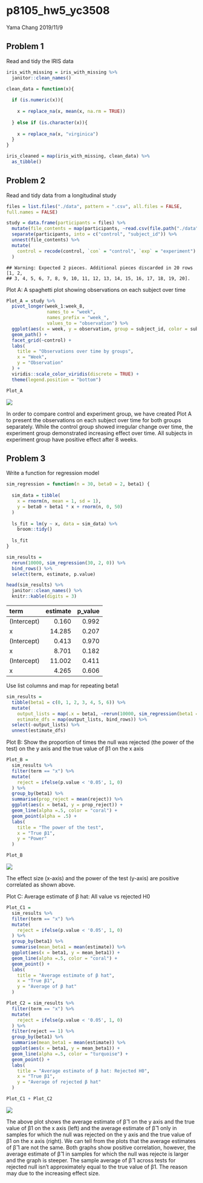 p8105\_hw5\_yc3508
================
Yama Chang
2019/11/9

## Problem 1

Read and tidy the IRIS data

``` r
iris_with_missing = iris_with_missing %>%
  janitor::clean_names() 

clean_data = function(x){
  
  if (is.numeric(x)){
    
    x = replace_na(x, mean(x, na.rm = TRUE))
    
  } else if (is.character(x)){
    
    x = replace_na(x, "virginica")
  }
}

iris_cleaned = map(iris_with_missing, clean_data) %>% 
  as_tibble()
```

## Problem 2

Read and tidy data from a longitudinal study

``` r
files = list.files("./data", pattern = ".csv", all.files = FALSE, 
full.names = FALSE)

study = data.frame(participants = files) %>% 
  mutate(file_contents = map(participants, ~read.csv(file.path("./data", .)))) %>% 
  separate(participants, into = c("control", "subject_id")) %>% 
  unnest(file_contents) %>% 
  mutate(
    control = recode(control, `con` = "control", `exp` = "experiment")
  ) 
```

    ## Warning: Expected 2 pieces. Additional pieces discarded in 20 rows [1, 2,
    ## 3, 4, 5, 6, 7, 8, 9, 10, 11, 12, 13, 14, 15, 16, 17, 18, 19, 20].

Plot A: A spaghetti plot showing observations on each subject over time

``` r
Plot_A = study %>% 
  pivot_longer(week_1:week_8,
               names_to = "week",
               names_prefix = "week_",
               values_to = "observation") %>%
  ggplot(aes(x = week, y = observation, group = subject_id, color = subject_id)) +
  geom_path() + 
  facet_grid(~control) +
  labs(
    title = "Observations over time by groups",
    x = "Week",
    y = "Observation"
  ) + 
  viridis::scale_color_viridis(discrete = TRUE) + 
  theme(legend.position = "bottom")

Plot_A  
```

![](p8105_hw5_yc3508_files/figure-gfm/unnamed-chunk-3-1.png)<!-- -->

In order to compare control and experiment group, we have created Plot A
to present the observations on each subject over time for both groups
separately. While the control group showed irregular change over time,
the experiment group demonstrated increasing effect over time. All
subjects in experiment group have positive effect after 8 weeks.

## Problem 3

Write a function for regression model

``` r
sim_regression = function(n = 30, beta0 = 2, beta1) {
  
  sim_data = tibble(
    x = rnorm(n, mean = 1, sd = 1),
    y = beta0 + beta1 * x + rnorm(n, 0, 50)
  )
  
  ls_fit = lm(y ~ x, data = sim_data) %>% 
    broom::tidy()
  
  ls_fit
}

sim_results = 
  rerun(10000, sim_regression(30, 2, 0)) %>% 
  bind_rows() %>% 
  select(term, estimate, p.value)

head(sim_results) %>% 
  janitor::clean_names() %>%
  knitr::kable(digits = 3)
```

| term        | estimate | p\_value |
| :---------- | -------: | -------: |
| (Intercept) |    0.160 |    0.992 |
| x           |   14.285 |    0.207 |
| (Intercept) |    0.413 |    0.970 |
| x           |    8.701 |    0.182 |
| (Intercept) |   11.002 |    0.411 |
| x           |    4.265 |    0.606 |

Use list columns and map for repeating beta1

``` r
sim_results = 
  tibble(beta1 = c(0, 1, 2, 3, 4, 5, 6)) %>% 
  mutate(
    output_lists = map(.x = beta1, ~rerun(10000, sim_regression(beta1 = .x))),
    estimate_dfs = map(output_lists, bind_rows)) %>% 
  select(-output_lists) %>% 
  unnest(estimate_dfs)
```

Plot B: Show the proportion of times the null was rejected (the power of
the test) on the y axis and the true value of β1 on the x axis

``` r
Plot_B = 
  sim_results %>% 
  filter(term == "x") %>% 
  mutate(
    reject = ifelse(p.value < '0.05', 1, 0)
  ) %>% 
  group_by(beta1) %>% 
  summarise(prop_reject = mean(reject)) %>% 
  ggplot(aes(x = beta1, y = prop_reject)) + 
  geom_line(alpha =.5, color = "coral") + 
  geom_point(alpha = .5) +
  labs(
    title = "The power of the test",
    x = "True β1",
    y = "Power"
  )

Plot_B
```

![](p8105_hw5_yc3508_files/figure-gfm/unnamed-chunk-6-1.png)<!-- -->

The effect size (x-axis) and the power of the test (y-axis) are positive
correlated as shown above.

Plot C: Average estimate of β hat: All value vs rejected H0

``` r
Plot_C1 = 
  sim_results %>% 
  filter(term == "x") %>% 
  mutate(
    reject = ifelse(p.value < '0.05', 1, 0)
  ) %>% 
  group_by(beta1) %>% 
  summarise(mean_beta1 = mean(estimate)) %>% 
  ggplot(aes(x = beta1, y = mean_beta1)) +
  geom_line(alpha =.5, color = "coral") +
  geom_point() +
  labs(
    title = "Average estimate of β hat",
    x = "True β1",
    y = "Average of β hat"
  )

Plot_C2 = sim_results %>% 
  filter(term == "x") %>% 
  mutate(
    reject = ifelse(p.value < '0.05', 1, 0)
  ) %>% 
  filter(reject == 1) %>% 
  group_by(beta1) %>% 
  summarise(mean_beta1 = mean(estimate)) %>% 
  ggplot(aes(x = beta1, y = mean_beta1)) +
  geom_line(alpha =.5, color = "turquoise") +
  geom_point() +
  labs(
    title = "Average estimate of β hat: Rejected H0",
    x = "True β1",
    y = "Average of rejected β hat"
  )

Plot_C1 + Plot_C2
```

![](p8105_hw5_yc3508_files/figure-gfm/unnamed-chunk-7-1.png)<!-- -->

The above plot shows the average estimate of β̂ 1 on the y axis and the
true value of β1 on the x axis (left) and the average estimate of β̂ 1
only in samples for which the null was rejected on the y axis and the
true value of β1 on the x axis (right). We can tell from the plots that
the average estimates of β̂ 1 are not the same. Both graphs show
positive correlation, however, the average estimate of β̂ 1 in samples
for which the null was rejecte is larger and the graph is steeper. The
sample average of β̂ 1 across tests for rejected null isn’t
approximately equal to the true value of β1. The reason may due to the
increasing effect size.

